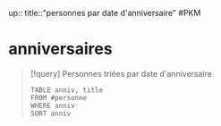 up::
title::"personnes par date d'anniversaire"
#PKM 
# anniversaires

> [!query] Personnes triées par date d'anniversaire
> ```dataview
> TABLE anniv, title
> FROM #personne 
> WHERE anniv
> SORT anniv
> ```
